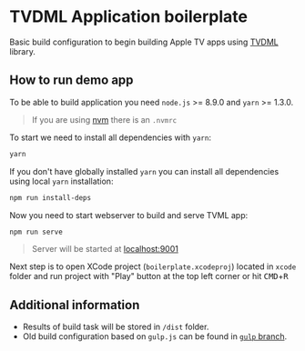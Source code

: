 # TVDML Application boilerplate

Basic build configuration to begin building Apple TV apps using [TVDML](https://github.com/a-ignatov-parc/tvdml) library.

## How to run demo app

To be able to build application you need `node.js` >= 8.9.0 and `yarn` >= 1.3.0.

> If you are using [nvm](https://github.com/creationix/nvm) there is an `.nvmrc`

To start we need to install all dependencies with `yarn`:

```bash
yarn
```

If you don't have globally installed `yarn` you can install all dependencies using local `yarn` installation:

```bash
npm run install-deps
```

Now you need to start webserver to build and serve TVML app:

```bash
npm run serve
```

> Server will be started at [localhost:9001](http://localhost:9001/)

Next step is to open XCode project (`boilerplate.xcodeproj`) located in `xcode` folder and run project with "Play" button at the top left corner or hit <kbd>CMD</kbd>+<kbd>R</kbd>

## Additional information

- Results of build task will be stored in `/dist` folder.
- Old build configuration based on `gulp.js` can be found in [`gulp` branch](https://github.com/a-ignatov-parc/tvdml-app-boilerplate/tree/gulp).
